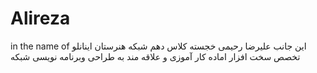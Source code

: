 # Alireza
 in the name of این جانب علیرضا رحیمی خجسته کلاس دهم شبکه هنرستان اینانلو تخصص سخت افزار اماده کار آموزی و  علاقه مند به طراحی وبرنامه نویسی شبکه
